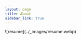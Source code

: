 ```yaml
---
layout: page
title: About
sidebar_link: true
---
```


<p class="message">
 ![resume](../_images/resume.webp)
</p>

